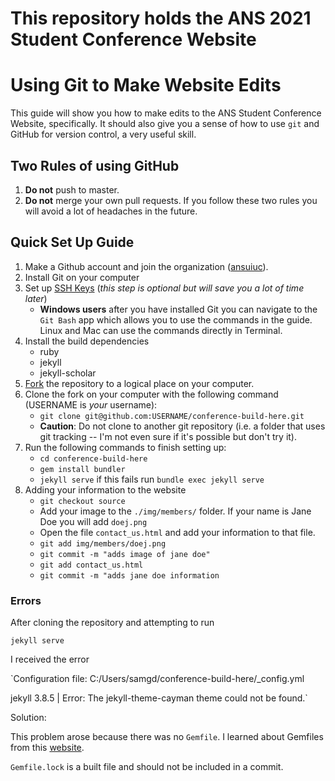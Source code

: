 # This repository holds the ANS 2021 Student Conference Website

# Using Git to Make Website Edits
This guide will show you how to make edits to the ANS Student Conference Website, 
specifically. It should also give you a sense of how to use `git` and GitHub for version 
control, a very useful skill. 

## Two Rules of using GitHub
1. **Do not** push to master. 
2. **Do not** merge your own pull requests. 
If you follow these two rules you will avoid a lot of headaches in the future.

## Quick Set Up Guide
1. Make a Github account and join the organization ([ansuiuc](https://github.com/ansuiuc)). 
2. Install Git on your computer
3. Set up [SSH Keys](https://help.github.com/en/github/authenticating-to-github/connecting-to-github-with-ssh) (_this step is optional but will save you a lot of time later_)
	* **Windows users** after you have installed Git you can navigate to the `Git Bash` app which allows you to use the commands in the guide. Linux and Mac can use the commands directly in Terminal.  
4. Install the build dependencies  
	* ruby
	* jekyll
	* jekyll-scholar
5. [Fork](https://github.com/ansuiuc/conference-build-here) the repository to a logical place on your computer. 
6. Clone the fork on your computer with the following command (USERNAME is _your_ username): 
	* `git clone git@github.com:USERNAME/conference-build-here.git`
	* **Caution**: Do not clone to another git repository (i.e. a folder that uses git tracking -- I'm not even sure if it's possible but don't try it). 
7. Run the following commands to finish setting up:
	* `cd conference-build-here`
	* `gem install bundler`
	* `jekyll serve` if this fails run `bundle exec jekyll serve`  
8. Adding your information to the website 
	* `git checkout source` 
	* Add your image to the `./img/members/` folder. If your name is Jane Doe you will add `doej.png`
	* Open the file `contact_us.html` and add your information to that file. 
	* `git add img/members/doej.png`
	* `git commit -m "adds image of jane doe"`
	* `git add contact_us.html`
	* `git commit -m "adds jane doe information`


### Errors

After cloning the repository and attempting to run 

`jekyll serve`
 
I received the error 

`Configuration file: C:/Users/samgd/conference-build-here/_config.yml                

jekyll 3.8.5 | Error:  The jekyll-theme-cayman theme could not be found.`


Solution: 

This problem arose because there was no `Gemfile`. I learned about Gemfiles from this [website](https://learn.cloudcannon.com/jekyll/gemfiles-and-the-bundler/).

`Gemfile.lock` is a built file and should not be included in a commit. 
